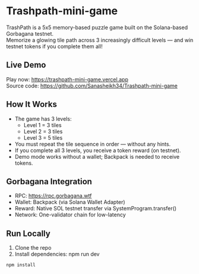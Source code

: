 # Trashpath-mini-game

TrashPath is a 5x5 memory-based puzzle game built on the Solana-based Gorbagana testnet.  
Memorize a glowing tile path across 3 increasingly difficult levels — and win testnet tokens if you complete them all!

## Live Demo

 Play now: https://trashpath-mini-game.vercel.app  
 Source code: https://github.com/Sanasheikh34/Trashpath-mini-game

##  How It Works

- The game has 3 levels:
   - Level 1 = 3 tiles
   - Level 2 = 3 tiles
   - Level 3 = 5 tiles
- You must repeat the tile sequence in order — without any hints.
- If you complete all 3 levels, you receive a token reward (on testnet).
- Demo mode works without a wallet; Backpack is needed to receive tokens.

##  Gorbagana Integration

- RPC: https://rpc.gorbagana.wtf
- Wallet: Backpack (via Solana Wallet Adapter)
- Reward: Native SOL testnet transfer via SystemProgram.transfer()
- Network: One-validator chain for low-latency

##  Run Locally

1. Clone the repo  
2. Install dependencies: npm run dev


```bash
npm install

